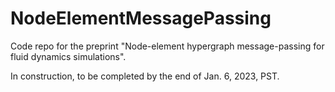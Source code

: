 # NodeElementMessagePassing
Code repo for the preprint "Node-element hypergraph message-passing for fluid dynamics simulations".

In construction, to be completed by the end of Jan. 6, 2023, PST.

